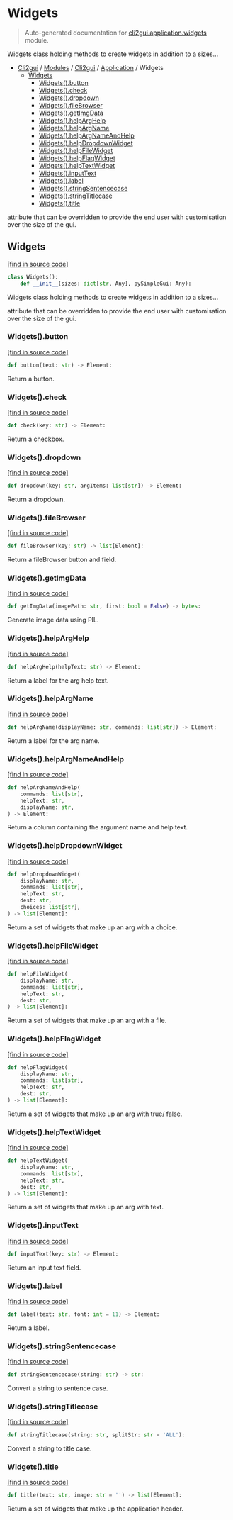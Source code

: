 # Widgets

> Auto-generated documentation for [cli2gui.application.widgets](../../../../cli2gui/application/widgets.py) module.

Widgets class holding methods to create widgets in addition to a sizes...

- [Cli2gui](../../README.md#cli2gui-index) / [Modules](../../MODULES.md#cli2gui-modules) / [Cli2gui](../index.md#cli2gui) / [Application](index.md#application) / Widgets
    - [Widgets](#widgets)
        - [Widgets().button](#widgetsbutton)
        - [Widgets().check](#widgetscheck)
        - [Widgets().dropdown](#widgetsdropdown)
        - [Widgets().fileBrowser](#widgetsfilebrowser)
        - [Widgets().getImgData](#widgetsgetimgdata)
        - [Widgets().helpArgHelp](#widgetshelparghelp)
        - [Widgets().helpArgName](#widgetshelpargname)
        - [Widgets().helpArgNameAndHelp](#widgetshelpargnameandhelp)
        - [Widgets().helpDropdownWidget](#widgetshelpdropdownwidget)
        - [Widgets().helpFileWidget](#widgetshelpfilewidget)
        - [Widgets().helpFlagWidget](#widgetshelpflagwidget)
        - [Widgets().helpTextWidget](#widgetshelptextwidget)
        - [Widgets().inputText](#widgetsinputtext)
        - [Widgets().label](#widgetslabel)
        - [Widgets().stringSentencecase](#widgetsstringsentencecase)
        - [Widgets().stringTitlecase](#widgetsstringtitlecase)
        - [Widgets().title](#widgetstitle)

attribute that can be overridden to provide the end user with customisation over
the size of the gui.

## Widgets

[[find in source code]](../../../../cli2gui/application/widgets.py#L15)

```python
class Widgets():
    def __init__(sizes: dict[str, Any], pySimpleGui: Any):
```

Widgets class holding methods to create widgets in addition to a sizes...

attribute that can be overridden to provide the end user with customisation
over the size of the gui.

### Widgets().button

[[find in source code]](../../../../cli2gui/application/widgets.py#L80)

```python
def button(text: str) -> Element:
```

Return a button.

### Widgets().check

[[find in source code]](../../../../cli2gui/application/widgets.py#L74)

```python
def check(key: str) -> Element:
```

Return a checkbox.

### Widgets().dropdown

[[find in source code]](../../../../cli2gui/application/widgets.py#L101)

```python
def dropdown(key: str, argItems: list[str]) -> Element:
```

Return a dropdown.

### Widgets().fileBrowser

[[find in source code]](../../../../cli2gui/application/widgets.py#L110)

```python
def fileBrowser(key: str) -> list[Element]:
```

Return a fileBrowser button and field.

### Widgets().getImgData

[[find in source code]](../../../../cli2gui/application/widgets.py#L29)

```python
def getImgData(imagePath: str, first: bool = False) -> bytes:
```

Generate image data using PIL.

### Widgets().helpArgHelp

[[find in source code]](../../../../cli2gui/application/widgets.py#L135)

```python
def helpArgHelp(helpText: str) -> Element:
```

Return a label for the arg help text.

### Widgets().helpArgName

[[find in source code]](../../../../cli2gui/application/widgets.py#L131)

```python
def helpArgName(displayName: str, commands: list[str]) -> Element:
```

Return a label for the arg name.

### Widgets().helpArgNameAndHelp

[[find in source code]](../../../../cli2gui/application/widgets.py#L139)

```python
def helpArgNameAndHelp(
    commands: list[str],
    helpText: str,
    displayName: str,
) -> Element:
```

Return a column containing the argument name and help text.

### Widgets().helpDropdownWidget

[[find in source code]](../../../../cli2gui/application/widgets.py#L194)

```python
def helpDropdownWidget(
    displayName: str,
    commands: list[str],
    helpText: str,
    dest: str,
    choices: list[str],
) -> list[Element]:
```

Return a set of widgets that make up an arg with a choice.

### Widgets().helpFileWidget

[[find in source code]](../../../../cli2gui/application/widgets.py#L185)

```python
def helpFileWidget(
    displayName: str,
    commands: list[str],
    helpText: str,
    dest: str,
) -> list[Element]:
```

Return a set of widgets that make up an arg with a file.

### Widgets().helpFlagWidget

[[find in source code]](../../../../cli2gui/application/widgets.py#L167)

```python
def helpFlagWidget(
    displayName: str,
    commands: list[str],
    helpText: str,
    dest: str,
) -> list[Element]:
```

Return a set of widgets that make up an arg with true/ false.

### Widgets().helpTextWidget

[[find in source code]](../../../../cli2gui/application/widgets.py#L176)

```python
def helpTextWidget(
    displayName: str,
    commands: list[str],
    helpText: str,
    dest: str,
) -> list[Element]:
```

Return a set of widgets that make up an arg with text.

### Widgets().inputText

[[find in source code]](../../../../cli2gui/application/widgets.py#L65)

```python
def inputText(key: str) -> Element:
```

Return an input text field.

### Widgets().label

[[find in source code]](../../../../cli2gui/application/widgets.py#L89)

```python
def label(text: str, font: int = 11) -> Element:
```

Return a label.

### Widgets().stringSentencecase

[[find in source code]](../../../../cli2gui/application/widgets.py#L55)

```python
def stringSentencecase(string: str) -> str:
```

Convert a string to sentence case.

### Widgets().stringTitlecase

[[find in source code]](../../../../cli2gui/application/widgets.py#L40)

```python
def stringTitlecase(string: str, splitStr: str = 'ALL'):
```

Convert a string to title case.

### Widgets().title

[[find in source code]](../../../../cli2gui/application/widgets.py#L146)

```python
def title(text: str, image: str = '') -> list[Element]:
```

Return a set of widgets that make up the application header.
